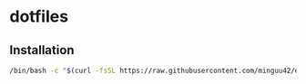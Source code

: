 # dotfiles

## Installation

```bash
/bin/bash -c "$(curl -fsSL https://raw.githubusercontent.com/minguu42/dotfiles/main/install.sh)"
```
